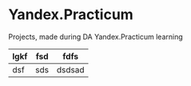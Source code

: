 # Yandex.Practicum
Projects, made during DA Yandex.Practicum learning

|lgkf|fsd|fdfs|
|-----|-----|-----|
|dsf|sds|dsdsad|
